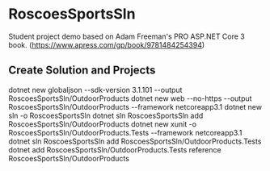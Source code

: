 # RoscoesSportsSln
Student project demo based on Adam Freeman's PRO ASP.NET Core 3 book. (https://www.apress.com/gp/book/9781484254394)

## Create Solution and Projects


   dotnet new globaljson --sdk-version 3.1.101 --output RoscoesSportsSln/OutdoorProducts
   dotnet new web --no-https --output RoscoesSportsSln/OutdoorProducts --framework netcoreapp3.1
   dotnet new sln -o RoscoesSportsSln
   dotnet sln RoscoesSportsSln add RoscoesSportsSln/OutdoorProducts 
   dotnet new xunit -o RoscoesSportsSln/OutdoorProducts.Tests --framework netcoreapp3.1
   dotnet sln RoscoesSportsSln add RoscoesSportsSln/OutdoorProducts.Tests 
   dotnet add RoscoesSportsSln/OutdoorProducts.Tests reference RoscoesSportsSln/OutdoorProducts 
